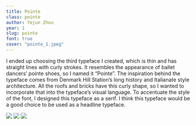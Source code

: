 ```yaml
---
title: Pointe
class: pointe
author: Yejun Zhou
year: 1
slug: pointe
font: true
cover: "pointe_1.jpeg"
---
```


I ended up choosing the third typeface I created, which is thin and has straight lines with curly strokes. It resembles the appearance of ballet dancers’ pointe shoes, so I named it “Pointe”. The inspiration behind the typeface comes from Denmark Hill Station’s long history and Italianate style architecture. All the roofs and bricks have this curly shape, so I wanted to incorporate that into the typeface’s visual language. To accentuate the style of the font, I designed this typeface as a serif. I think this typeface would be a good choice to be used as a headline typeface.

![](/images/pointe_1.jpeg)
![](/images/pointe_2.jpeg)
![](/images/pointe_3.jpeg)
